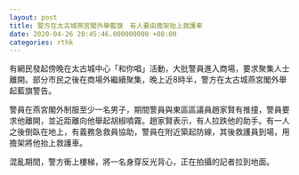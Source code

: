 ```yaml
---
layout: post
title: 警方在太古城燕宮閣外舉藍旗　有人要由擔架抬上救護車
date: 2020-04-26 20:45:46.000000000 +08:00
categories: rthk
---
```


有網民發起傍晚在太古城中心「和你唱」活動，大批警員進入商場，要求聚集人士離開。部分市民之後在商場外繼續聚集，晚上近8時半，警方在太古城燕宮閣外舉起藍旗警告。

警員在燕宮閣外制服至少一名男子，期間警員與東區區議員趙家賢有推撞，警員要求他離開，並近距離向他舉起胡椒噴霧。趙家賢表示，有人拉跌他的助手。有一人之後倒臥在地上，有義務急救員協助，警員在附近築起防線，其後救護員到場，用擔架將他抬上救護車。

混亂期間，警方衝上樓梯，將一名身穿反光背心，正在拍攝的記者拉到地面。
